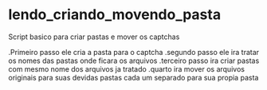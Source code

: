 # lendo_criando_movendo_pasta
Script basico para criar pastas e mover os captchas

.Primeiro passo ele cria a pasta para o captcha 
.segundo passo ele ira tratar os nomes das pastas onde ficara os arquivos
.terceiro passo ira criar pastas com mesmo nome dos arquivos ja tratado
.quarto ira mover os arquivos originais para suas devidas pastas cada um separado para sua propia pasta 
